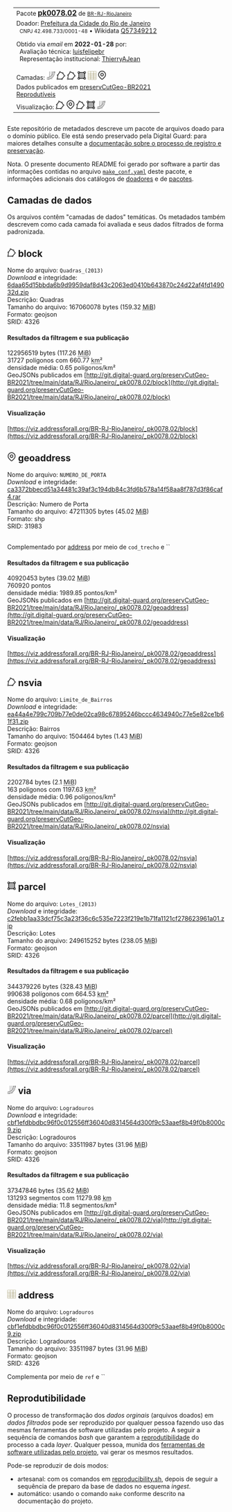 <aside>
<table align="right" style="padding: 1em">
<tr><td>Pacote <a target="_git" title="link canônico para o git deste pacote" href="http://git.digital-guard.org/preserv-BR/blob/main/data/RJ/RioJaneiro/_pk0078.02"><big><b>pk0078.02</b></big></a> de <small><a target="_osmcodes" title="Jurisdição" href="https://osm.codes/BR-RJ-RioJaneiro">BR-RJ-RioJaneiro</a></small>
</td></tr>
<tr><td>
Doador: <a rel="external" target="_doador" href="https://prefeitura.rio/">Prefeitura da Cidade do Rio de Janeiro</a>
<br/>&nbsp; <small>CNPJ 42.498.733/0001-48</small> • Wikidata <a rel="external" target="_doador" title="link descritor Wikidata do doador" href="https://www.wikidata.org/wiki/Q57349212">Q57349212</a></small><br/>

Obtido via <i>email</i> em <b>2022-01-28</b> por:
<br/>&nbsp; Avaliação técnica: <a rel="external" target="_gitPerson" title="usuário Git" href="https://github.com/luisfelipebr">luisfelipebr</a>
<br/>&nbsp; Representação institucional: <a rel="external" target="_gitPerson" title="usuário Git" href="https://github.com/ThierryAJean">ThierryAJean</a><br/>
</td></tr>
<tr><td>Camadas: <a title="via" href="#-via"><img src="https://raw.githubusercontent.com/digital-guard/preserv/main/docs/assets/layerIcon-via.png" alt="via" width="20"/></a> <a title="block" href="#-block"><img src="https://raw.githubusercontent.com/digital-guard/preserv/main/docs/assets/layerIcon-block.png" alt="block" width="20"/></a> <a title="nsvia" href="#-nsvia"><img src="https://raw.githubusercontent.com/digital-guard/preserv/main/docs/assets/layerIcon-nsvia.png" alt="nsvia" width="20"/></a> <a title="parcel" href="#-parcel"><img src="https://raw.githubusercontent.com/digital-guard/preserv/main/docs/assets/layerIcon-parcel.png" alt="parcel" width="20"/></a> <a title="address" href="#-address"><img src="https://raw.githubusercontent.com/digital-guard/preserv/main/docs/assets/layerIcon-address.png" alt="address" width="20"/></a> <a title="geoaddress" href="#-geoaddress"><img src="https://raw.githubusercontent.com/digital-guard/preserv/main/docs/assets/layerIcon-geoaddress.png" alt="geoaddress" width="20"/></a> </td></tr>
<tr><td>Dados publicados em <a href="http://git.digital-guard.org/preservCutGeo-BR2021/tree/main/data/RJ/RioJaneiro/_pk0078.02">preservCutGeo-BR2021</a><br/><a href="#reprodutibilidade">Reprodutíveis</a></td></tr>
<tr><td>Visualização: <a title="block" href="https://viz.addressforall.org/BR-RJ-RioJaneiro/_pk0078.02/block"><img src="https://raw.githubusercontent.com/digital-guard/preserv/main/docs/assets/layerIcon-block.png" alt="block" width="20"/></a> <a title="geoaddress" href="https://viz.addressforall.org/BR-RJ-RioJaneiro/_pk0078.02/geoaddress"><img src="https://raw.githubusercontent.com/digital-guard/preserv/main/docs/assets/layerIcon-geoaddress.png" alt="geoaddress" width="20"/></a> <a title="nsvia" href="https://viz.addressforall.org/BR-RJ-RioJaneiro/_pk0078.02/nsvia"><img src="https://raw.githubusercontent.com/digital-guard/preserv/main/docs/assets/layerIcon-nsvia.png" alt="nsvia" width="20"/></a> <a title="parcel" href="https://viz.addressforall.org/BR-RJ-RioJaneiro/_pk0078.02/parcel"><img src="https://raw.githubusercontent.com/digital-guard/preserv/main/docs/assets/layerIcon-parcel.png" alt="parcel" width="20"/></a> <a title="via" href="https://viz.addressforall.org/BR-RJ-RioJaneiro/_pk0078.02/via"><img src="https://raw.githubusercontent.com/digital-guard/preserv/main/docs/assets/layerIcon-via.png" alt="via" width="20"/></a> </td></tr>
</table>
</aside>

<section>

Este repositório de metadados descreve um pacote de arquivos doado para o domínio público. Ele está sendo preservado pela Digital Guard: para maiores detalhes consulte a [documentação sobre o processo de registro e preservação](https://wiki.addressforall.org/doc/Documentação_Digital-guard).

Nota. O presente documento README foi gerado por software a partir das informações contidas no arquivo [`make_conf.yaml`](http://git.digital-guard.org/preserv-BR/blob/main/data/RJ/RioJaneiro/_pk0078.02/make_conf.yaml) deste pacote, e informações adicionais dos catálogos de [doadores](https://git.digital-guard.org/preserv-BR/blob/main/data/donor.csv) e de [pacotes](https://git.digital-guard.org/preserv-BR/blob/main/data/donatedPack.csv).

# Camadas de dados

Os arquivos contêm "camadas de dados" temáticas. Os metadados também descrevem como cada camada foi avaliada e seus dados filtrados de forma padronizada.

## <img src="https://raw.githubusercontent.com/digital-guard/preserv/main/docs/assets/layerIcon-block.png" alt="block" width="20"/> block

Nome do arquivo: `Quadras_(2013)`<br/>*Download* e integridade: [6daa65d15bbda6b9d9959daf8d43c2063ed0410b643870c24d22af4fd149032d.zip](http://dl.digital-guard.org/6daa65d15bbda6b9d9959daf8d43c2063ed0410b643870c24d22af4fd149032d.zip)<br/>Descrição: Quadras<br/>Tamanho do arquivo: 167060078 bytes (159.32 <abbr title="mebibyte">MiB</abbr>)<br/>Formato: geojson<br/>SRID: 4326

#### Resultados da filtragem e sua publicação
122956519 bytes (117.26 <abbr title="mebibyte">MiB</abbr>)<br/>31727 polígonos com 660.77 <abbr title="quilômetros quadrados">km²</abbr><br/>densidade média: 0.65 polígonos/km²<br/>GeoJSONs publicados em [http://git.digital-guard.org/preservCutGeo-BR2021/tree/main/data/RJ/RioJaneiro/_pk0078.02/block](http://git.digital-guard.org/preservCutGeo-BR2021/tree/main/data/RJ/RioJaneiro/_pk0078.02/block)

#### Visualização
[https://viz.addressforall.org/BR-RJ-RioJaneiro/_pk0078.02/block](https://viz.addressforall.org/BR-RJ-RioJaneiro/_pk0078.02/block)
## <img src="https://raw.githubusercontent.com/digital-guard/preserv/main/docs/assets/layerIcon-geoaddress.png" alt="geoaddress" width="20"/> geoaddress

Nome do arquivo: `NUMERO_DE_PORTA`<br/>*Download* e integridade: [ca3372bbecd51a34481c39af3c194db84c3fd6b578a14f58aa8f787d3f86caf4.rar](http://dl.digital-guard.org/ca3372bbecd51a34481c39af3c194db84c3fd6b578a14f58aa8f787d3f86caf4.rar)<br/>Descrição: Numero de Porta<br/>Tamanho do arquivo: 47211305 bytes (45.02 <abbr title="mebibyte">MiB</abbr>)<br/>Formato: shp<br/>SRID: 31983

<br/>Complementado por [address](#-address) por meio de `cod_trecho` e ``

#### Resultados da filtragem e sua publicação
40920453 bytes (39.02 <abbr title="mebibyte">MiB</abbr>)<br/>760920 pontos<br/>densidade média: 1989.85 pontos/km²<br/>GeoJSONs publicados em [http://git.digital-guard.org/preservCutGeo-BR2021/tree/main/data/RJ/RioJaneiro/_pk0078.02/geoaddress](http://git.digital-guard.org/preservCutGeo-BR2021/tree/main/data/RJ/RioJaneiro/_pk0078.02/geoaddress)

#### Visualização
[https://viz.addressforall.org/BR-RJ-RioJaneiro/_pk0078.02/geoaddress](https://viz.addressforall.org/BR-RJ-RioJaneiro/_pk0078.02/geoaddress)
## <img src="https://raw.githubusercontent.com/digital-guard/preserv/main/docs/assets/layerIcon-nsvia.png" alt="nsvia" width="20"/> nsvia

Nome do arquivo: `Limite_de_Bairros`<br/>*Download* e integridade: [ea44a4e799c709b77e0de02ca98c67895246bccc4634940c77e5e82ce1b61f31.zip](http://dl.digital-guard.org/ea44a4e799c709b77e0de02ca98c67895246bccc4634940c77e5e82ce1b61f31.zip)<br/>Descrição: Bairros<br/>Tamanho do arquivo: 1504464 bytes (1.43 <abbr title="mebibyte">MiB</abbr>)<br/>Formato: geojson<br/>SRID: 4326

#### Resultados da filtragem e sua publicação
2202784 bytes (2.1 <abbr title="mebibyte">MiB</abbr>)<br/>163 polígonos com 1197.63 <abbr title="quilômetros quadrados">km²</abbr><br/>densidade média: 0.96 polígonos/km²<br/>GeoJSONs publicados em [http://git.digital-guard.org/preservCutGeo-BR2021/tree/main/data/RJ/RioJaneiro/_pk0078.02/nsvia](http://git.digital-guard.org/preservCutGeo-BR2021/tree/main/data/RJ/RioJaneiro/_pk0078.02/nsvia)

#### Visualização
[https://viz.addressforall.org/BR-RJ-RioJaneiro/_pk0078.02/nsvia](https://viz.addressforall.org/BR-RJ-RioJaneiro/_pk0078.02/nsvia)
## <img src="https://raw.githubusercontent.com/digital-guard/preserv/main/docs/assets/layerIcon-parcel.png" alt="parcel" width="20"/> parcel

Nome do arquivo: `Lotes_(2013)`<br/>*Download* e integridade: [c2febb1aa33dcf75c3a23f36c6c535e7223f219e1b71fa1121cf278623961a01.zip](http://dl.digital-guard.org/c2febb1aa33dcf75c3a23f36c6c535e7223f219e1b71fa1121cf278623961a01.zip)<br/>Descrição: Lotes<br/>Tamanho do arquivo: 249615252 bytes (238.05 <abbr title="mebibyte">MiB</abbr>)<br/>Formato: geojson<br/>SRID: 4326

#### Resultados da filtragem e sua publicação
344379226 bytes (328.43 <abbr title="mebibyte">MiB</abbr>)<br/>990638 polígonos com 664.53 <abbr title="quilômetros quadrados">km²</abbr><br/>densidade média: 0.68 polígonos/km²<br/>GeoJSONs publicados em [http://git.digital-guard.org/preservCutGeo-BR2021/tree/main/data/RJ/RioJaneiro/_pk0078.02/parcel](http://git.digital-guard.org/preservCutGeo-BR2021/tree/main/data/RJ/RioJaneiro/_pk0078.02/parcel)

#### Visualização
[https://viz.addressforall.org/BR-RJ-RioJaneiro/_pk0078.02/parcel](https://viz.addressforall.org/BR-RJ-RioJaneiro/_pk0078.02/parcel)
## <img src="https://raw.githubusercontent.com/digital-guard/preserv/main/docs/assets/layerIcon-via.png" alt="via" width="20"/> via

Nome do arquivo: `Logradouros`<br/>*Download* e integridade: [cbf1efdbbdbc96f0c012556ff36040d8314564d300f9c53aaef8b49f0b8000c9.zip](http://dl.digital-guard.org/cbf1efdbbdbc96f0c012556ff36040d8314564d300f9c53aaef8b49f0b8000c9.zip)<br/>Descrição: Logradouros<br/>Tamanho do arquivo: 33511987 bytes (31.96 <abbr title="mebibyte">MiB</abbr>)<br/>Formato: geojson<br/>SRID: 4326

#### Resultados da filtragem e sua publicação
37347846 bytes (35.62 <abbr title="mebibyte">MiB</abbr>)<br/>131293 segmentos com 11279.98 <abbr title="quilômetros">km</abbr><br/>densidade média: 11.8 segmentos/km²<br/>GeoJSONs publicados em [http://git.digital-guard.org/preservCutGeo-BR2021/tree/main/data/RJ/RioJaneiro/_pk0078.02/via](http://git.digital-guard.org/preservCutGeo-BR2021/tree/main/data/RJ/RioJaneiro/_pk0078.02/via)

#### Visualização
[https://viz.addressforall.org/BR-RJ-RioJaneiro/_pk0078.02/via](https://viz.addressforall.org/BR-RJ-RioJaneiro/_pk0078.02/via)
## <img src="https://raw.githubusercontent.com/digital-guard/preserv/main/docs/assets/layerIcon-address.png" alt="address" width="20"/> address

Nome do arquivo: `Logradouros`<br/>*Download* e integridade: [cbf1efdbbdbc96f0c012556ff36040d8314564d300f9c53aaef8b49f0b8000c9.zip](http://dl.digital-guard.org/cbf1efdbbdbc96f0c012556ff36040d8314564d300f9c53aaef8b49f0b8000c9.zip)<br/>Descrição: Logradouros<br/>Tamanho do arquivo: 33511987 bytes (31.96 <abbr title="mebibyte">MiB</abbr>)<br/>Formato: geojson<br/>SRID: 4326

Complementa [](#-) por meio de `ref` e ``

</section>
<section>

# Reprodutibilidade

O processo de transformação dos *dados orginais* (arquivos doados) em *dados filtrados* pode ser reproduzido por qualquer pessoa fazendo uso das mesmas ferramentas de software utilizadas pelo projeto. A seguir a sequência de comandos *bash* que garantem a [reprodutibilidade](https://en.wikipedia.org/wiki/Reproducibility) do processo a cada *layer*. Qualquer pessoa, munida dos [ferramentas de software utilizadas pelo projeto](https://git.AddressForAll.org/suporte/blob/master/docs/pt/infra.md#ambientes-e-ferramentas-de-uso-geral), vai gerar os mesmos resultados.

Pode-se reproduzir de dois modos:
* artesanal: com os comandos em [reproducibility.sh](http://git.digital-guard.org/preserv-BR/blob/main/data/RJ/RioJaneiro/_pk0078.02/reproducibility.sh), depois de seguir a sequência de preparo da base de dados no esquema *ingest*.
* automático: usando o comando `make` conforme descrito na documentação do projeto.

</section>

